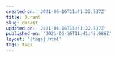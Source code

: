 ```yaml
---
created-on: '2021-06-16T11:41:22.537Z'
title: Durant
slug: durant
updated-on: '2021-06-16T11:41:22.537Z'
published-on: '2021-06-16T11:41:48.686Z'
layout: '[tags].html'
tags: tags
---
```



